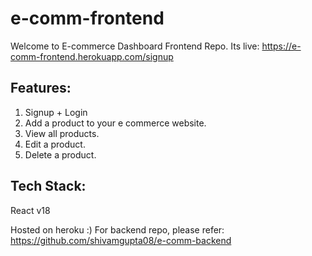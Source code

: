 # e-comm-frontend
Welcome to E-commerce Dashboard Frontend Repo.
Its live: https://e-comm-frontend.herokuapp.com/signup

## Features:
1. Signup + Login
2. Add a product to your e commerce website.
3. View all products.
4. Edit a product.
5. Delete a product.

## Tech Stack: 
React v18

Hosted on heroku :)
For backend repo, please refer: https://github.com/shivamgupta08/e-comm-backend

